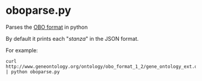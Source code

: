 oboparse.py
===========

Parses the [OBO format](http://www.geneontology.org/GO.format.obo-1_2.shtml) in python

By default it prints each "*stanza*" in the JSON format.

For example:

    curl http://www.geneontology.org/ontology/obo_format_1_2/gene_ontology_ext.obo | python oboparse.py 

